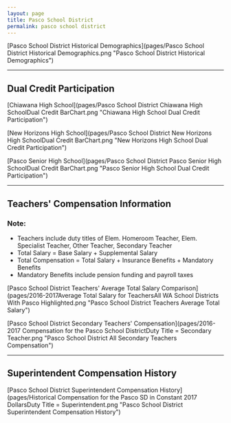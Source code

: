 ```yaml
---
layout: page
title: Pasco School District
permalink: pasco school district
---
```



[Pasco School District Historical Demographics](pages/Pasco School District Historical Demographics.png "Pasco School District Historical Demographics")

___

## Dual Credit Participation

[Chiawana High School](pages/Pasco School District Chiawana High SchoolDual Credit BarChart.png "Chiawana High School Dual Credit Participation")

[New Horizons High School](pages/Pasco School District New Horizons High SchoolDual Credit BarChart.png "New Horizons High School Dual Credit Participation")

[Pasco Senior High School](pages/Pasco School District Pasco Senior High SchoolDual Credit BarChart.png "Pasco Senior High School Dual Credit Participation")


___

## Teachers' Compensation Information
### Note:
- Teachers include duty titles of Elem. Homeroom Teacher, Elem. Specialist Teacher, Other Teacher, Secondary Teacher
- Total Salary = Base Salary + Supplemental Salary
- Total Compensation = Total Salary + Insurance Benefits + Mandatory Benefits
- Mandatory Benefits include pension funding and payroll taxes

[Pasco School District Teachers' Average Total Salary Comparison](pages/2016-2017Average Total Salary for TeachersAll WA School Districts With Pasco Highlighted.png "Pasco School District Teachers Average Total Salary")

[Pasco School District Secondary Teachers' Compensation](pages/2016-2017 Compensation for the Pasco School DistrictDuty Title = Secondary Teacher.png "Pasco School District All Secondary Teachers Compensation")


___

## Superintendent Compensation History

[Pasco School District Superintendent Compensation History](pages/Historical Compensation for the Pasco SD in Constant 2017 DollarsDuty Title = Superintendent.png "Pasco School District Superintendent Compensation History")

